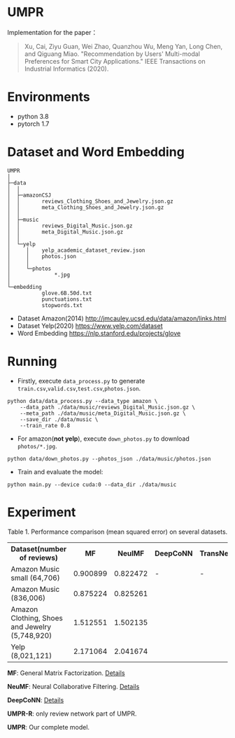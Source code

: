 UMPR
===
Implementation for the paper：  
>Xu, Cai, Ziyu Guan, Wei Zhao, Quanzhou Wu, Meng Yan, Long Chen, and Qiguang Miao.
 "Recommendation by Users' Multi-modal Preferences for Smart City Applications."
 IEEE Transactions on Industrial Informatics (2020).

# Environments
+ python 3.8
+ pytorch 1.7

# Dataset and Word Embedding

```
UMPR
│
├─data
│  │
│  ├─amazonCSJ
│  │       reviews_Clothing_Shoes_and_Jewelry.json.gz
│  │       meta_Clothing_Shoes_and_Jewelry.json.gz
│  │
│  ├─music
│  │       reviews_Digital_Music.json.gz
│  │       meta_Digital_Music.json.gz
│  │
│  └─yelp
│     │    yelp_academic_dataset_review.json
│     │    photos.json
│     │
│     └─photos
│              *.jpg
│
└─embedding
           glove.6B.50d.txt
           punctuations.txt
           stopwords.txt
```

+ Dataset Amazon(2014) http://jmcauley.ucsd.edu/data/amazon/links.html
+ Dataset Yelp(2020) https://www.yelp.com/dataset
+ Word Embedding https://nlp.stanford.edu/projects/glove

# Running

+ Firstly, execute `data_process.py` to generate 
`train.csv`,`valid.csv`,`test.csv`,`photos.json`.
```shell script
python data/data_process.py --data_type amazon \
    --data_path ./data/music/reviews_Digital_Music.json.gz \
    --meta_path ./data/music/meta_Digital_Music.json.gz \
    --save_dir ./data/music \
    --train_rate 0.8
```

+ For amazon(**not yelp**), execute `down_photos.py` to download `photos/*.jpg`.
```shell script
python data/down_photos.py --photos_json ./data/music/photos.json
```

+ Train and evaluate the model:
```shell script
python main.py --device cuda:0 --data_dir ./data/music
```

# Experiment

<p align="center" style="margin: 0">
Table 1. 
Performance comparison (mean squared error) on several datasets.
</p>
<table align="center">
    <tr>
        <th>Dataset(number of reviews)</th>
        <th>MF</th>
        <th>NeulMF</th>
        <th>DeepCoNN</th>
        <th>TransNets</th>
        <th>MPCN</th>
        <th>UMPR-R</th>
        <th>UMPR</th>
    </tr>
    <tr>
        <td>Amazon Music small (64,706)</td>
        <td>0.900899</td>
        <td>0.822472</td>
        <td>-</td>
        <td>-</td>
        <td>-</td>
        <td>1.117017</td>
        <td>0.925538</td>
    </tr>
    <tr>
        <td>Amazon Music (836,006)</td>
        <td>0.875224</td>
        <td>0.825261</td>
    </tr>
    <tr>
        <td>Amazon Clothing, Shoes and Jewelry (5,748,920)</td>
        <td>1.512551</td>
        <td>1.502135</td>
    </tr>
    <tr>
        <td>Yelp (8,021,121)</td>
        <td>2.171064</td>
        <td>2.041674</td>
    </tr>
</table>

**MF**: General Matrix Factorization.
[Details](https://github.com/iamwinter/MatrixFactorization)

**NeuMF**: Neural Collaborative Filtering.
[Details](https://github.com/iamwinter/NeuralCollaborativeFiltering)

**DeepCoNN**: [Details](https://github.com/iamwinter/DeepCoNN)

**UMPR-R**: only review network part of UMPR.

**UMPR**: Our complete model.
